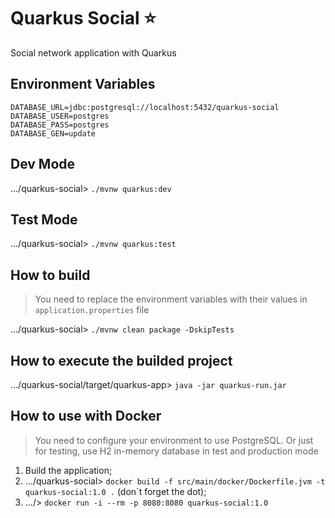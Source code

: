 # Quarkus Social ⭐

Social network application with Quarkus

## Environment Variables

```
DATABASE_URL=jdbc:postgresql://localhost:5432/quarkus-social
DATABASE_USER=postgres
DATABASE_PASS=postgres
DATABASE_GEN=update
```

## Dev Mode

.../quarkus-social> `./mvnw quarkus:dev`

## Test Mode

.../quarkus-social> `./mvnw quarkus:test`

## How to build

> You need to replace the environment variables with their values in `application.properties` file

.../quarkus-social> `./mvnw clean package -DskipTests`

## How to execute the builded project

.../quarkus-social/target/quarkus-app> `java -jar quarkus-run.jar`

## How to use with Docker

> You need to configure your environment to use PostgreSQL. Or just for testing, use H2 in-memory database in test and production mode

1. Build the application;
2. .../quarkus-social> `docker build -f src/main/docker/Dockerfile.jvm -t quarkus-social:1.0 .` (don`t forget the dot);
3. .../> `docker run -i --rm -p 8080:8080 quarkus-social:1.0`
